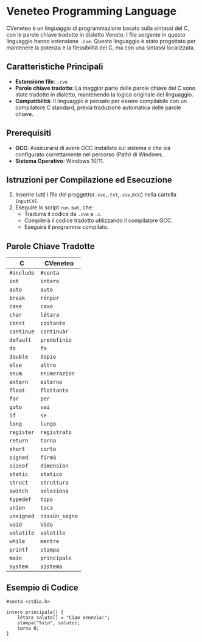 # Veneteo Programming Language

CVeneteo è un linguaggio di programmazione basato sulla sintassi del C, con le parole chiave tradotte in dialetto Veneto. I file sorgente in questo linguaggio hanno estensione `.cve`. Questo linguaggio è stato progettato per mantenere la potenza e la flessibilità del C, ma con una sintassi localizzata.

## Caratteristiche Principali

- **Estensione file**: `.cve`
- **Parole chiave tradotte**: La maggior parte delle parole chiave del C sono state tradotte in dialetto, mantenendo la logica originale del linguaggio.
- **Compatibilità**: Il linguaggio è pensato per essere compilabile con un compilatore C standard, previa traduzione automatica delle parole chiave.

## Prerequisiti

- **GCC**: Assicurarsi di avere GCC installato sul sistema e che sia configurato correttamente nel percorso (Path) di Windows.
- **Sistema Operativo**: Windows 10/11.

## Istruzioni per Compilazione ed Esecuzione

1. Inserire tutti i file del proggetto(`.cve`,`.txt`,`.csv`,ecc) nella cartella `InputCVE`.
2. Eseguire lo script `run.bat`, che:
   - Tradurrà il codice da `.cve` a `.c`.
   - Compilerà il codice tradotto utilizzando il compilatore GCC.
   - Eseguirà il programma compilato.
   
## Parole Chiave Tradotte

| C         | CVeneteo      |
| --------- | ------------- |
| `#include`| `#sonta`      |
| `int`     | `intero`      |
| `auto`    | `auto`        |
| `break`   | `rónper`      |
| `case`    | `caxo`        |
| `char`    | `létara`      |
| `const`   | `costante`    |
| `continue`| `continuàr`   |
| `default` | `predefinìo`  |
| `do`      | `fa`          |
| `double`  | `dopio`       |
| `else`    | `altro`       |
| `enum`    | `enumerazion` |
| `extern`  | `esterno`     |
| `float`   | `flottante`   |
| `for`     | `per`         |
| `goto`    | `vai`         |
| `if`      | `se`          |
| `long`    | `lungo`       |
| `register`| `registrato`  |
| `return`  | `torna`       |
| `short`   | `corto`       |
| `signed`  | `firmà`       |
| `sizeof`  | `dimension`   |
| `static`  | `statico`     |
| `struct`  | `struttura`   |
| `switch`  | `seleziona`   |
| `typedef` | `tipo`        |
| `union`   | `taca`        |
| `unsigned`| `nissùn_segno`|
| `void`    | `Vòdo`        |
| `volatile`| `volatile`    |
| `while`   | `mentre`      |
| `printf`  | `stampa`      |
| `main`    | `principale`  |
| `system`  | `sistema`     |

## Esempio di Codice

```
#sonta <stdio.h>

intero principale() {
    létara saluto[] = "Ciao Venezia!";
    stampa("%s\n", saluto);
    torna 0;
}
